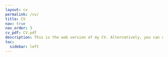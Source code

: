 ```yaml
---
layout: cv
permalink: /cv/
title: CV
nav: true
nav_order: 3
cv_pdf: CV.pdf
description: This is the web version of my CV. Alternatively, you can download the pdf version.
toc:
  sidebar: left
---
```

